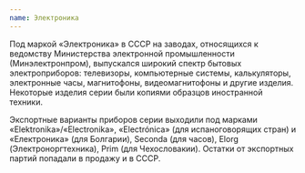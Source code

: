 ```yaml
---
name: Электроника
---
```


Под маркой «Электроника» в СССР на заводах, относящихся к ведомству Министерства электронной промышленности (Минэлектронпром), выпускался широкий спектр бытовых электроприборов: телевизоры, компьютерные системы, калькуляторы, электронные часы, магнитофоны, видеомагнитофоны и другие изделия. Некоторые изделия серии были копиями образцов иностранной техники.

Экспортные варианты приборов серии выходили под марками «Elektronika»/«Electronika», «Electrónica» (для испаноговорящих стран) и «Електроника» (для Болгарии), Seconda (для часов), Elorg (Электроноргтехника), Prim (для Чехословакии). Остатки от экспортных партий попадали в продажу и в СССР.

